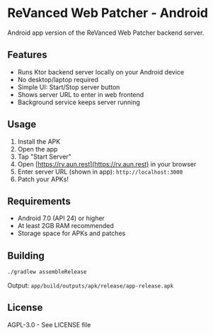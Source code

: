 # ReVanced Web Patcher - Android

Android app version of the ReVanced Web Patcher backend server.

## Features

- Runs Ktor backend server locally on your Android device
- No desktop/laptop required
- Simple UI: Start/Stop server button
- Shows server URL to enter in web frontend
- Background service keeps server running

## Usage

1. Install the APK
2. Open the app
3. Tap "Start Server"
4. Open [https://rv.aun.rest](https://rv.aun.rest) in your browser
5. Enter server URL (shown in app): `http://localhost:3000`
6. Patch your APKs!

## Requirements

- Android 7.0 (API 24) or higher
- At least 2GB RAM recommended
- Storage space for APKs and patches

## Building

```bash
./gradlew assembleRelease
```

Output: `app/build/outputs/apk/release/app-release.apk`

## License

AGPL-3.0 - See LICENSE file
